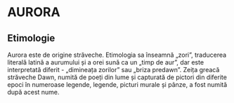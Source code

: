 # AURORA

## Etimologie

Aurora este de origine străveche. Etimologia sa înseamnă „zori”, traducerea literală latină a aurumului și a orei sună ca un „timp de aur”, dar este interpretată diferit - „dimineața zorilor” sau „briza predawn”.
Zeița greacă străveche Dawn, numită de poeți din lume și capturată de pictori din diferite epoci în numeroase legende, legende, picturi murale și pânze, a fost numită după acest nume.